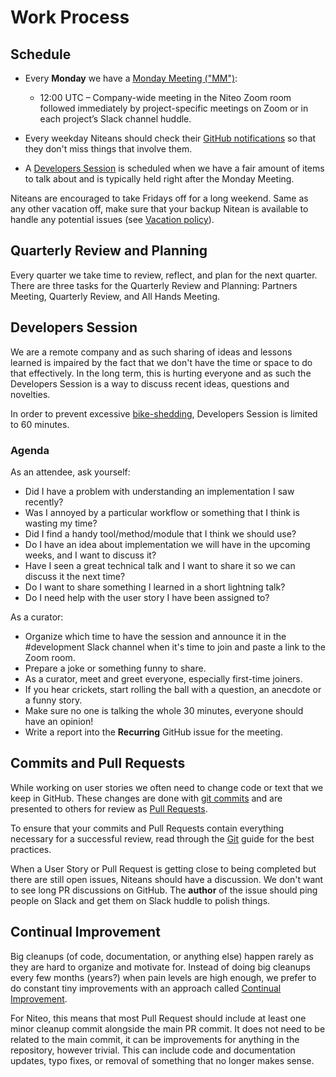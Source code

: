 # Work Process

## Schedule

* Every **Monday** we have a [Monday Meeting ("MM")](https://github.com/teamniteo/handbook/blob/main/2_Operations/kanban.md#monday-meetings):
   * 12:00 UTC – Company-wide meeting in the Niteo Zoom room followed immediately by project-specific meetings on Zoom or in each project’s Slack channel huddle.

* Every weekday Niteans should check their [GitHub notifications](https://github.com/notifications) so that they don't miss things that involve them.

* A [Developers Session](#developers-session) is scheduled when we have a fair amount of items to talk about and is typically held right after the Monday Meeting.

Niteans are encouraged to take Fridays off for a long weekend. Same as any other vacation off, make sure that your backup Nitean is available to handle any potential issues (see [Vacation policy](https://github.com/teamniteo/handbook/blob/main/5_People/benefits.md#vacation)).

## Quarterly Review and Planning

Every quarter we take time to review, reflect, and plan for the next quarter. There are three tasks for the Quarterly Review and Planning: Partners Meeting, Quarterly Review, and All Hands Meeting.

## Developers Session

We are a remote company and as such sharing of ideas and lessons learned is impaired by the fact that we don't have the time or space to do that effectively. In the long term, this is hurting everyone and as such the Developers Session is a way to discuss recent ideas, questions and novelties.

In order to prevent excessive [bike-shedding](https://en.wikipedia.org/wiki/Law_of_triviality), Developers Session is limited to 60 minutes.

### Agenda

As an attendee, ask yourself:

- Did I have a problem with understanding an implementation I saw recently?
- Was I annoyed by a particular workflow or something that I think is wasting my time?
- Did I find a handy tool/method/module that I think we should use?
- Do I have an idea about implementation we will have in the upcoming weeks, and I want to discuss it?
- Have I seen a great technical talk and I want to share it so we can discuss it the next time?
- Do I want to share something I learned in a short lightning talk?
- Do I need help with the user story I have been assigned to?

As a curator:

- Organize which time to have the session and announce it in the #development Slack channel when it's time to join and paste a link to the Zoom room.
- Prepare a joke or something funny to share.
- As a curator, meet and greet everyone, especially first-time joiners.
- If you hear crickets, start rolling the ball with a question, an anecdote or a funny story.
- Make sure no one is talking the whole 30 minutes, everyone should have an opinion!
- Write a report into the **Recurring** GitHub issue for the meeting.

## Commits and Pull Requests

While working on user stories we often need to change code or text that we keep in GitHub. These changes are done with [git commits](https://help.github.com/articles/github-glossary/#commit) and are presented to others for review as [Pull Requests](https://help.github.com/articles/about-pull-requests/).

To ensure that your commits and Pull Requests contain everything necessary for a successful review, read through the [Git](/3_Development/git.md) guide for the best practices.

When a User Story or Pull Request is getting close to being completed but there are still open issues, Niteans should have a discussion. We don't want to see long PR discussions on GitHub. The **author** of the issue should ping people on Slack and get them on Slack huddle to polish things.

## Continual Improvement

Big cleanups (of code, documentation, or anything else) happen rarely as they are hard to organize and motivate for. Instead of doing big cleanups every few months (years?) when pain levels are high enough, we prefer to do constant tiny improvements with an approach called [Continual Improvement](https://en.wikipedia.org/wiki/Continual_improvement_process).

For Niteo, this means that most Pull Request should include at least one minor cleanup commit alongside the main PR commit. It does not need to be related to the main commit, it can be improvements for anything in the repository, however trivial. This can include code and documentation updates, typo fixes, or removal of something that no longer makes sense.
